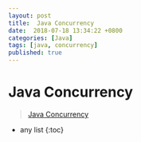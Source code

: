 ```yaml
---
layout: post
title:  Java Concurrency
date:  2018-07-18 13:34:22 +0800
categories: [Java]
tags: [java, concurrency]
published: true
---
```


# Java Concurrency

> [Java Concurrency](https://howtodoinjava.com/java-concurrency-tutorial/)

* any list
{:toc}